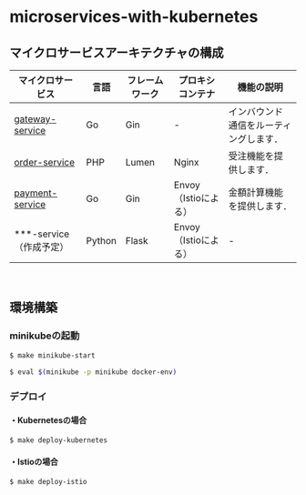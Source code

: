# microservices-with-kubernetes

## マイクロサービスアーキテクチャの構成



| マイクロサービス                                             | 言語   | フレームワーク | プロキシコンテナ     | 機能の説明                             |
| ------------------------------------------------------------ | ------ | -------------- | -------------------- | -------------------------------------- |
| [gateway-service](https://github.com/hiroki-it/microservices-with-kubernetes/tree/main/src/gateway-service) | Go     | Gin            |         -             | インバウンド通信をルーティングします． |
| [order-service](https://github.com/hiroki-it/microservices-with-kubernetes/tree/main/src/order-service) | PHP    | Lumen          | Nginx                | 受注機能を提供します．                 |
| [payment-service](https://github.com/hiroki-it/microservices-with-kubernetes/tree/main/src/payment-service) | Go     | Gin            | Envoy（Istioによる） | 金額計算機能を提供します．             |
| ***-service（作成予定）                                      | Python | Flask          | Envoy（Istioによる） |                  -                      |                             |


<br>

## 環境構築

### minikubeの起動

```bash
$ make minikube-start

$ eval $(minikube -p minikube docker-env)
```

### デプロイ

#### ・Kubernetesの場合

```bash
$ make deploy-kubernetes
```

#### ・Istioの場合

```bash
$ make deploy-istio
```
